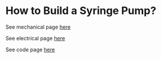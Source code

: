 # How to Build a Syringe Pump?

See mechanical page [here](/syringe_pump/mechanical)

See electrical page [here](/syringe_pump/Electrical)

See code page [here](syringe_pump/code)
